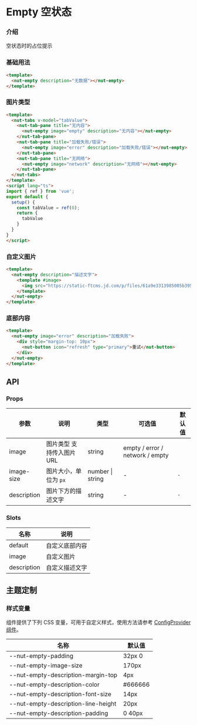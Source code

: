 # Empty 空状态

### 介绍

空状态时的占位提示

### 基础用法

```html
<template>
  <nut-empty description="无数据"></nut-empty>
</template>
```

### 图片类型

```html
<template>
  <nut-tabs v-model="tabValue">
    <nut-tab-pane title="无内容">
      <nut-empty image="empty" description="无内容"></nut-empty>
    </nut-tab-pane>
    <nut-tab-pane title="加载失败/错误">
      <nut-empty image="error" description="加载失败/错误"></nut-empty>
    </nut-tab-pane>
    <nut-tab-pane title="无网络">
      <nut-empty image="network" description="无网络"></nut-empty>
    </nut-tab-pane>
  </nut-tabs>
</template>
<script lang="ts">
import { ref } from 'vue';
export default {
  setup() {
    const tabValue = ref(0);
    return {
      tabValue
    }
  }
}
</script>
```

### 自定义图片

```html
<template>
  <nut-empty description="描述文字">
    <template #image>
      <img src="https://static-ftcms.jd.com/p/files/61a9e3313985005b3958672e.png" />
    </template>
  </nut-empty>
</template>
```

### 底部内容

```html
<template>
  <nut-empty image="error" description="加载失败">
    <div style="margin-top: 10px">
      <nut-button icon="refresh" type="primary">重试</nut-button>
    </div>
  </nut-empty>
</template>
```

## API

### Props

| 参数        | 说明            | 类型             | 可选值                                              | 默认值  |
|-------------|---------------|------------------|-----------------------------------------------------|---------|
| image       | 图片类型 支持传入图片URL         | string           | empty / error / network / empty |
| image-size  | 图片大小，单位为 `px` | number \| string | -                                                   | `-`     |
| description | 图片下方的描述文字     | string           | -                                                   | `-`     |

### Slots

| 名称        | 说明           |
|-------------|--------------|
| default     | 自定义底部内容 |
| image       | 自定义图片     |
| description | 自定义描述文字 |

## 主题定制

### 样式变量

组件提供了下列 CSS 变量，可用于自定义样式，使用方法请参考 [ConfigProvider 组件](/components/basic/configprovider)。

| 名称                                | 默认值  |
|-------------------------------------|---------|
| --nut-empty-padding                 | 32px 0  |
| --nut-empty-image-size              | 170px   |
| --nut-empty-description-margin-top  | 4px     |
| --nut-empty-description-color       | #666666 |
| --nut-empty-description-font-size   | 14px    |
| --nut-empty-description-line-height | 20px    |
| --nut-empty-description-padding     | 0 40px  |
